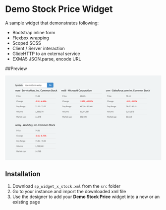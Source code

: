 # Demo Stock Price Widget
A sample widget that demonstrates following:

- Bootstrap inline form
- Flexbox wrapping
- Scoped SCSS
- Client / Server interaction
- GlideHTTP to an external service
- EXMA5 JSON.parse, encode URL

##Preview

![Demo Stock Price](images/preview.png "Demo Stock Price")

## Installation

1. Download `sp_widget_x_stock.xml` from the `src` folder
2. Go to your instance and import the downloaded xml file
3. Use the designer to add your __Demo Stock Price__ widget into a new or an existing page

  


